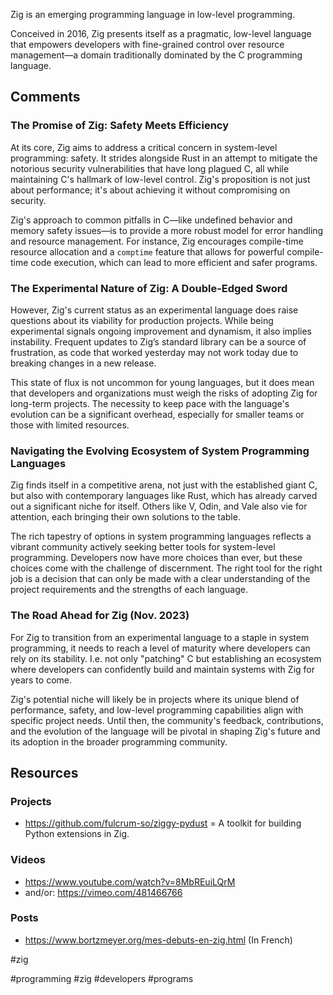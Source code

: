 Zig is an emerging programming language in low-level programming.

Conceived in 2016, Zig presents itself as a pragmatic, low-level language that empowers developers with fine-grained control over resource management—a domain traditionally dominated by the C programming language.

## Comments

### The Promise of Zig: Safety Meets Efficiency

At its core, Zig aims to address a critical concern in system-level programming: safety. It strides alongside Rust in an attempt to mitigate the notorious security vulnerabilities that have long plagued C, all while maintaining C's hallmark of low-level control. Zig's proposition is not just about performance; it's about achieving it without compromising on security.

Zig's approach to common pitfalls in C—like undefined behavior and memory safety issues—is to provide a more robust model for error handling and resource management. For instance, Zig encourages compile-time resource allocation and a `comptime` feature that allows for powerful compile-time code execution, which can lead to more efficient and safer programs.

### The Experimental Nature of Zig: A Double-Edged Sword

However, Zig's current status as an experimental language does raise questions about its viability for production projects. While being experimental signals ongoing improvement and dynamism, it also implies instability. Frequent updates to Zig’s standard library can be a source of frustration, as code that worked yesterday may not work today due to breaking changes in a new release.

This state of flux is not uncommon for young languages, but it does mean that developers and organizations must weigh the risks of adopting Zig for long-term projects. The necessity to keep pace with the language's evolution can be a significant overhead, especially for smaller teams or those with limited resources.

### Navigating the Evolving Ecosystem of System Programming Languages

Zig finds itself in a competitive arena, not just with the established giant C, but also with contemporary languages like Rust, which has already carved out a significant niche for itself. Others like V, Odin, and Vale also vie for attention, each bringing their own solutions to the table.

The rich tapestry of options in system programming languages reflects a vibrant community actively seeking better tools for system-level programming. Developers now have more choices than ever, but these choices come with the challenge of discernment. The right tool for the right job is a decision that can only be made with a clear understanding of the project requirements and the strengths of each language.

### The Road Ahead for Zig (Nov. 2023)

For Zig to transition from an experimental language to a staple in system programming, it needs to reach a level of maturity where developers can rely on its stability. I.e. not only "patching" C but establishing an ecosystem where developers can confidently build and maintain systems with Zig for years to come.

Zig's potential niche will likely be in projects where its unique blend of performance, safety, and low-level programming capabilities align with specific project needs. Until then, the community's feedback, contributions, and the evolution of the language will be pivotal in shaping Zig's future and its adoption in the broader programming community.

## Resources

### Projects

- https://github.com/fulcrum-so/ziggy-pydust = A toolkit for building Python extensions in Zig.

### Videos

- https://www.youtube.com/watch?v=8MbREuiLQrM
- and/or: https://vimeo.com/481466766

### Posts

- https://www.bortzmeyer.org/mes-debuts-en-zig.html (In French)


#zig

<!-- Keywords -->
#programming #zig #developers #programs
<!-- /Keywords -->
